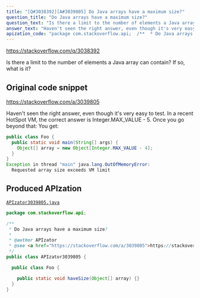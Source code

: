 ```yaml
---
title: "[Q#3038392][A#3039805] Do Java arrays have a maximum size?"
question_title: "Do Java arrays have a maximum size?"
question_text: "Is there a limit to the number of elements a Java array can contain? If so, what is it?"
answer_text: "Haven't seen the right answer, even though it's very easy to test. In a recent HotSpot VM, the correct answer is Integer.MAX_VALUE - 5.  Once you go beyond that: You get:"
apization_code: "package com.stackoverflow.api;  /**  * Do Java arrays have a maximum size?  *  * @author APIzator  * @see <a href=\"https://stackoverflow.com/a/3039805\">https://stackoverflow.com/a/3039805</a>  */ public class APIzator3039805 {    public class Foo {      public static void haveSize(Object[] array) {}   } }"
---
```


https://stackoverflow.com/q/3038392

Is there a limit to the number of elements a Java array can contain? If so, what is it?



## Original code snippet

https://stackoverflow.com/a/3039805

Haven&#x27;t seen the right answer, even though it&#x27;s very easy to test.
In a recent HotSpot VM, the correct answer is Integer.MAX_VALUE - 5.  Once you go beyond that:
You get:

```java
public class Foo {
  public static void main(String[] args) {
    Object[] array = new Object[Integer.MAX_VALUE - 4];
  }
}
Exception in thread "main" java.lang.OutOfMemoryError:
  Requested array size exceeds VM limit
```

## Produced APIzation

[`APIzator3039805.java`](https://github.com/pasqualesalza/apization-temp-data/raw/master/apizations/java/APIzator3039805.java)

```java
package com.stackoverflow.api;

/**
 * Do Java arrays have a maximum size?
 *
 * @author APIzator
 * @see <a href="https://stackoverflow.com/a/3039805">https://stackoverflow.com/a/3039805</a>
 */
public class APIzator3039805 {

  public class Foo {

    public static void haveSize(Object[] array) {}
  }
}

```